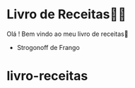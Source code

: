 # Livro de Receitas:man_cook:

Olá ! Bem vindo ao meu livro de receitas:spaghetti:

- Strogonoff de Frango

# livro-receitas
